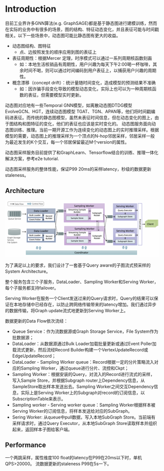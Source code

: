 # Introduction
目前工业界许多GNN算法(e.g. GraphSAGE)都是基于静态图进行建模训练，然而在实际的业务中有很多的场景，图的结构、特征动态变化，并且表征可能与时间戳相关。以下一些场景中，动态图可能比静态图有更大的收益。

- 动态图结构、图特征
  - 点、边按照发生的顺序应用到图的表征上
- 表征周期性：根据Mercer 定理，时序模式可以通过一系列周期核函数刻画
  - 如：本地生活核销品有周期性，用户兴趣为每天下午2:00喝一杯咖啡，其余时间不喝，则可以通过时间编码到用户表征上，以捕获用户兴趣的周期性。
- 概念漂移（concept drift）：统计量随时间变化，造成模型的预测结果不准确
  - 如：因诈骗手段变化导致的模型动态变化，实际上也可以为一种周期核函数的表征，但需要模型实时更新。

动态图对应地有一些Temporal GNN模型，如离散动态图DTDG模型EvolveGCN、HGT，连续动态图模型
TGAT、TGN、APAN等，他们将时间戳编码进表征。而传统的静态图模型，虽然未表征时间信息，但在动态变化的图上，由于图结构和图特征的变化，他们的表征也应该是实时变化的。
动态图服务面向动态图训练、推理。当前一期开源工作为连续变化的动态图上的实时推理采样。根据模型的需要，动态图上的推理采样为一个顶点的N-hop邻居采样，邻居采样一般为最近发生的K个交互，每一个邻居保留最近M个version的属性。

动态图采样服务目前提供了和GraphLearn、Tensorflow结合的训练、推理一体化解决方案，参考e2e tutorial.

动态图采样服务的整体性能，保证P99 20ms的采样latency，秒级的数据更新staleness。

## Architecture
![dgs_arch](../../images/dgs_arch.png)

为了满足以上的要求，我们设计了一套基于Query aware的子图流式预采样的System Architecture。

整个服务包含三个子服务，DataLoader、Sampling Worker和Serving Worker，每个子服务都支持failover。

Serving Worker在服务一个Client发送过来的Query请求时，Query的结果可以保证在本地存储中已经存在，以防止跨网络传输带来的latency增加。我们通过异步的数据传输，将Graph update流式地更新到Serving Worker上。

数据更新的Data Flow依次流经：
- Queue Service：作为流数据源或Graph Storage Service，File System作为批数据源；
- DataLoader：从数据源通过Bulk Loader加载批量更新或通过Event Poller加载流式更新，然后流经Record Builder构建一个VertexUpdateRecord或EdgeUpdateRecord；
- DataLoader - Sampling Worker queue：Record根据一定的分片策略流入对应的Sampling Worker，通过queue进行分片、流控和Ckpt；
- Sampling Worker：根据安装的Query，对流入的Record进行流式的采样，写入Sample Store，并根据Subgraph router上Dependency信息，从SampleStore取出样本发送出去。Sampling Worker之间交互Dependency信息，实际上是Serving Worker上的Subgraph对record的订阅信息，以SubscriptionTable来表示。
- Sampling worker - Serving worker queue：Sampling Worker根据样本被Serving Worker的订阅信息，将样本发送给对应的SubGraph。
- Sering Worker: 从queue中pull数据，写入本地SubGraph Store。当前端有采样请求时，通过Query Executor，从本地SubGraph Store读取样本并组织起来，返回样本子图给客户端。

## Performance
一个两跳采样，属性维度100 float的latency在P99在20ms以下时，单机QPS>20000。
流数据更新的staleness P99在5s一下。

